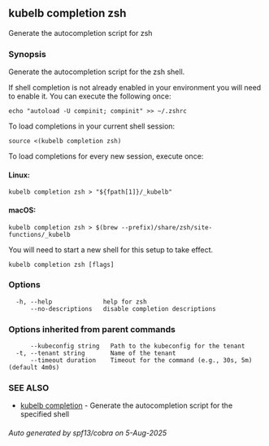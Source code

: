 ## kubelb completion zsh

Generate the autocompletion script for zsh

### Synopsis

Generate the autocompletion script for the zsh shell.

If shell completion is not already enabled in your environment you will need
to enable it.  You can execute the following once:

	echo "autoload -U compinit; compinit" >> ~/.zshrc

To load completions in your current shell session:

	source <(kubelb completion zsh)

To load completions for every new session, execute once:

#### Linux:

	kubelb completion zsh > "${fpath[1]}/_kubelb"

#### macOS:

	kubelb completion zsh > $(brew --prefix)/share/zsh/site-functions/_kubelb

You will need to start a new shell for this setup to take effect.


```
kubelb completion zsh [flags]
```

### Options

```
  -h, --help              help for zsh
      --no-descriptions   disable completion descriptions
```

### Options inherited from parent commands

```
      --kubeconfig string   Path to the kubeconfig for the tenant
  -t, --tenant string       Name of the tenant
      --timeout duration    Timeout for the command (e.g., 30s, 5m) (default 4m0s)
```

### SEE ALSO

* [kubelb completion](kubelb_completion.md)	 - Generate the autocompletion script for the specified shell

###### Auto generated by spf13/cobra on 5-Aug-2025
